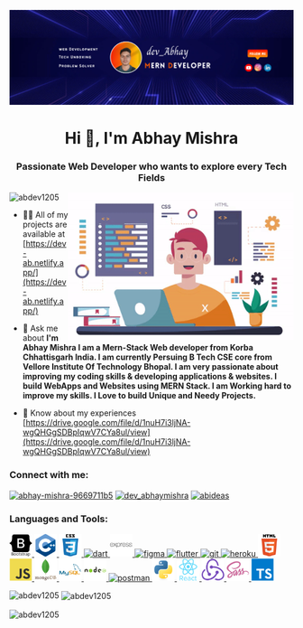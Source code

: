 ![logo](https://github.com/Abdev1205/Abdev1205/blob/main/github%20banner.png)
<h1 align="center">Hi 👋, I'm Abhay Mishra</h1>
<h3 align="center">Passionate Web Developer who wants to explore every Tech Fields</h3>
<img align="right" alt="coding" width="400" src="https://github.com/Abdev1205/Abdev1205/blob/main/ezgif.com-gif-maker%20(16).gif">


<p align="left"> <img src="https://komarev.com/ghpvc/?username=abdev1205&label=Profile%20views&color=0e75b6&style=flat" alt="abdev1205" /> </p>

- 👨‍💻 All of my projects are available at [https://dev-ab.netlify.app/](https://dev-ab.netlify.app/)

- 💬 Ask me about **I'm Abhay Mishra I am a Mern-Stack Web developer from Korba Chhattisgarh India. I am currently Persuing B Tech CSE core from Vellore Institute Of Technology Bhopal. I am very passionate about improving my coding skills & developing applications & websites. I build WebApps and Websites using MERN Stack. I am Working hard to improve my skills. I Love to build Unique and Needy Projects.**

- 📄 Know about my experiences [https://drive.google.com/file/d/1nuH7i3ljNA-wgQHGgSDBpIqwV7CYa8ul/view](https://drive.google.com/file/d/1nuH7i3ljNA-wgQHGgSDBpIqwV7CYa8ul/view)

<h3 align="left">Connect with me:</h3>
<p align="left">
<a href="https://linkedin.com/in/abhay-mishra-9669711b5" target="blank"><img align="center" src="https://raw.githubusercontent.com/rahuldkjain/github-profile-readme-generator/master/src/images/icons/Social/linked-in-alt.svg" alt="abhay-mishra-9669711b5" height="30" width="40" /></a>
<a href="https://instagram.com/dev_abhaymishra" target="blank"><img align="center" src="https://raw.githubusercontent.com/rahuldkjain/github-profile-readme-generator/master/src/images/icons/Social/instagram.svg" alt="dev_abhaymishra" height="30" width="40" /></a>
<a href="https://www.youtube.com/c/abideas" target="blank"><img align="center" src="https://raw.githubusercontent.com/rahuldkjain/github-profile-readme-generator/master/src/images/icons/Social/youtube.svg" alt="abideas" height="30" width="40" /></a>
</p>

<h3 align="left">Languages and Tools:</h3>
<p align="left"> <a href="https://getbootstrap.com" target="_blank" rel="noreferrer"> <img src="https://raw.githubusercontent.com/devicons/devicon/master/icons/bootstrap/bootstrap-plain-wordmark.svg" alt="bootstrap" width="40" height="40"/> </a> <a href="https://www.w3schools.com/cpp/" target="_blank" rel="noreferrer"> <img src="https://raw.githubusercontent.com/devicons/devicon/master/icons/cplusplus/cplusplus-original.svg" alt="cplusplus" width="40" height="40"/> </a> <a href="https://www.w3schools.com/css/" target="_blank" rel="noreferrer"> <img src="https://raw.githubusercontent.com/devicons/devicon/master/icons/css3/css3-original-wordmark.svg" alt="css3" width="40" height="40"/> </a> <a href="https://dart.dev" target="_blank" rel="noreferrer"> <img src="https://www.vectorlogo.zone/logos/dartlang/dartlang-icon.svg" alt="dart" width="40" height="40"/> </a> <a href="https://expressjs.com" target="_blank" rel="noreferrer"> <img src="https://raw.githubusercontent.com/devicons/devicon/master/icons/express/express-original-wordmark.svg" alt="express" width="40" height="40"/> </a> <a href="https://www.figma.com/" target="_blank" rel="noreferrer"> <img src="https://www.vectorlogo.zone/logos/figma/figma-icon.svg" alt="figma" width="40" height="40"/> </a> <a href="https://flutter.dev" target="_blank" rel="noreferrer"> <img src="https://www.vectorlogo.zone/logos/flutterio/flutterio-icon.svg" alt="flutter" width="40" height="40"/> </a> <a href="https://git-scm.com/" target="_blank" rel="noreferrer"> <img src="https://www.vectorlogo.zone/logos/git-scm/git-scm-icon.svg" alt="git" width="40" height="40"/> </a> <a href="https://heroku.com" target="_blank" rel="noreferrer"> <img src="https://www.vectorlogo.zone/logos/heroku/heroku-icon.svg" alt="heroku" width="40" height="40"/> </a> <a href="https://www.w3.org/html/" target="_blank" rel="noreferrer"> <img src="https://raw.githubusercontent.com/devicons/devicon/master/icons/html5/html5-original-wordmark.svg" alt="html5" width="40" height="40"/> </a> <a href="https://developer.mozilla.org/en-US/docs/Web/JavaScript" target="_blank" rel="noreferrer"> <img src="https://raw.githubusercontent.com/devicons/devicon/master/icons/javascript/javascript-original.svg" alt="javascript" width="40" height="40"/> </a> <a href="https://www.mongodb.com/" target="_blank" rel="noreferrer"> <img src="https://raw.githubusercontent.com/devicons/devicon/master/icons/mongodb/mongodb-original-wordmark.svg" alt="mongodb" width="40" height="40"/> </a> <a href="https://www.mysql.com/" target="_blank" rel="noreferrer"> <img src="https://raw.githubusercontent.com/devicons/devicon/master/icons/mysql/mysql-original-wordmark.svg" alt="mysql" width="40" height="40"/> </a> <a href="https://nodejs.org" target="_blank" rel="noreferrer"> <img src="https://raw.githubusercontent.com/devicons/devicon/master/icons/nodejs/nodejs-original-wordmark.svg" alt="nodejs" width="40" height="40"/> </a> <a href="https://postman.com" target="_blank" rel="noreferrer"> <img src="https://www.vectorlogo.zone/logos/getpostman/getpostman-icon.svg" alt="postman" width="40" height="40"/> </a> <a href="https://www.python.org" target="_blank" rel="noreferrer"> <img src="https://raw.githubusercontent.com/devicons/devicon/master/icons/python/python-original.svg" alt="python" width="40" height="40"/> </a> <a href="https://reactjs.org/" target="_blank" rel="noreferrer"> <img src="https://raw.githubusercontent.com/devicons/devicon/master/icons/react/react-original-wordmark.svg" alt="react" width="40" height="40"/> </a> <a href="https://redux.js.org" target="_blank" rel="noreferrer"> <img src="https://raw.githubusercontent.com/devicons/devicon/master/icons/redux/redux-original.svg" alt="redux" width="40" height="40"/> </a> <a href="https://sass-lang.com" target="_blank" rel="noreferrer"> <img src="https://raw.githubusercontent.com/devicons/devicon/master/icons/sass/sass-original.svg" alt="sass" width="40" height="40"/> </a> <a href="https://www.typescriptlang.org/" target="_blank" rel="noreferrer"> <img src="https://raw.githubusercontent.com/devicons/devicon/master/icons/typescript/typescript-original.svg" alt="typescript" width="40" height="40"/> </a> </p>

<p><img align="left" src="https://github-readme-stats.vercel.app/api/top-langs?username=abdev1205&show_icons=true&locale=en&layout=compact" alt="abdev1205" /></p>

<p>&nbsp;<img align="center" src="https://github-readme-stats.vercel.app/api?username=abdev1205&show_icons=true&locale=en" alt="abdev1205" /></p>

<p><img align="center" src="https://github-readme-streak-stats.herokuapp.com/?user=abdev1205&" alt="abdev1205" /></p>

